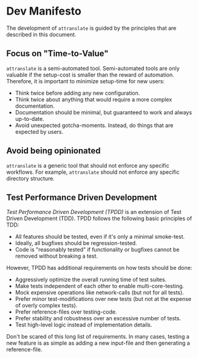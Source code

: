 # Dev Manifesto

The development of `attranslate` is guided by the principles that are described in this document.

## Focus on "Time-to-Value"

`attranslate` is a semi-automated tool.
Semi-automated tools are only valuable if the setup-cost is smaller than the reward of automation.
Therefore, it is important to minimize setup-time for new users:

- Think twice before adding any new configuration.
- Think twice about anything that would require a more complex documentation.
- Documentation should be minimal, but guaranteed to work and always up-to-date.
- Avoid unexpected gotcha-moments. Instead, do things that are expected by users.

## Avoid being opinionated

`attranslate` is a generic tool that should not enforce any specific workflows. 
For example, `attranslate` should not enforce any specific directory structure.

## Test Performance Driven Development 

_Test Performance Driven Development (TPDD)_ is an extension of Test Driven Development (TDD). TPDD follows the following basic principles of TDD:
- All features should be tested, even if it's only a minimal smoke-test.
- Ideally, all bugfixes should be regression-tested.
- Code is "reasonably tested" if functionality or bugfixes cannot be removed without breaking a test.

However, TPDD has additional requirements on how tests should be done:

- Aggressively optimize the overall running time of test suites.
- Make tests independent of each other to enable multi-core-testing.
- Mock expensive operations like network-calls (but not for all tests).
- Prefer minor test-modifications over new tests (but not at the expense of overly complex tests).
- Prefer reference-files over testing-code.
- Prefer stability and robustness over an excessive number of tests.
- Test high-level logic instead of implementation details.

Don't be scared of this long list of requirements.
In many cases, testing a new feature is as simple as adding a new input-file and then generating a reference-file.
